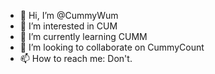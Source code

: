 - 👋 Hi, I’m @CummyWum
- 👀 I’m interested in CUM
- 🌱 I’m currently learning CUMM
- 💞️ I’m looking to collaborate on CummyCount
- 📫 How to reach me: Don't.

<!---
CummyWum/CummyWum is a ✨ special ✨ repository because its `README.md` (this file) appears on your GitHub profile.
You can click the Preview link to take a look at your changes.
--->
